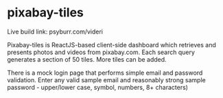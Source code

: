 # pixabay-tiles
Live build link: psyburr.com/videri 

Pixabay-tiles is ReactJS-based client-side dashboard which retrieves and presents photos and videos from pixabay.com. Each search query generates a section of 50 tiles. More tiles can be added. 

There is a mock login page that performs simple email and password validation. Enter any valid sample email and reasonably strong sample password - upper/lower case, symbol, numbers, 8+ characters)

